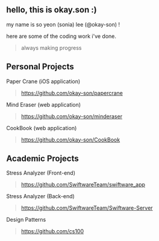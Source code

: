 ## hello, this is okay.son :)
my name is so yeon (sonia) lee (@okay-son) !

here are some of the coding work i've done.
> always making progress

## Personal Projects
Paper Crane (iOS application)
> https://github.com/okay-son/papercrane

Mind Eraser (web application)
> https://github.com/okay-son/minderaser

CookBook (web application)
> https://github.com/okay-son/CookBook

## Academic Projects
Stress Analyzer (Front-end)
> https://github.com/SwiftwareTeam/swiftware_app

Stress Analyzer (Back-end)
> https://github.com/SwiftwareTeam/Swiftware-Server

Design Patterns
> https://github.com/cs100



<!---
okay-son/okay-son is a ✨ special ✨ repository because its `README.md` (this file) appears on your GitHub profile.
You can click the Preview link to take a look at your changes.
--->
